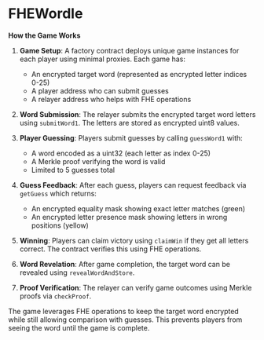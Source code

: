 # FHEWordle

**How the Game Works**

1. **Game Setup**: A factory contract deploys unique game instances for each player using minimal proxies. Each game has:
   - An encrypted target word (represented as encrypted letter indices 0-25)
   - A player address who can submit guesses
   - A relayer address who helps with FHE operations

2. **Word Submission**: The relayer submits the encrypted target word letters using `submitWord1`. The letters are stored as encrypted uint8 values.

3. **Player Guessing**: Players submit guesses by calling `guessWord1` with:
   - A word encoded as a uint32 (each letter as index 0-25)
   - A Merkle proof verifying the word is valid
   - Limited to 5 guesses total

4. **Guess Feedback**: After each guess, players can request feedback via `getGuess` which returns:
   - An encrypted equality mask showing exact letter matches (green)
   - An encrypted letter presence mask showing letters in wrong positions (yellow)

5. **Winning**: Players can claim victory using `claimWin` if they get all letters correct. The contract verifies this using FHE operations.

6. **Word Revelation**: After game completion, the target word can be revealed using `revealWordAndStore`.

7. **Proof Verification**: The relayer can verify game outcomes using Merkle proofs via `checkProof`.

The game leverages FHE operations to keep the target word encrypted while still allowing comparison with guesses. This prevents players from seeing the word until the game is complete.
